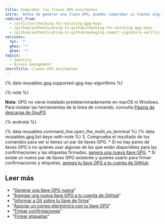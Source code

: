 ```yaml
---
title: Comprobar las llaves GPG existentes
intro: 'Antes de generar una llave GPG, puedes comprobar si tienes alguna clave GPG existente.'
redirect_from:
  - /articles/checking-for-existing-gpg-keys
  - /github/authenticating-to-github/checking-for-existing-gpg-keys
  - /github/authenticating-to-github/managing-commit-signature-verification/checking-for-existing-gpg-keys
versions:
  fpt: '*'
  ghes: '*'
  ghae: '*'
topics:
  - Identity
  - Access management
shortTitle: Llaves GPG existentes
---
```


{% data reusables.gpg.supported-gpg-key-algorithms %}

{% note %}

**Nota:** GPG no viene instalado predeterminadamente en macOS ni Windows. Para instalar las herramientas de la línea de comando, consulta [Página de descarga de GnuPG](https://www.gnupg.org/download/).

{% endnote %}

{% data reusables.command_line.open_the_multi_os_terminal %}
{% data reusables.gpg.list-keys-with-note %}
3. Comprueba el resultado de los comandos para ver si tienes un par de llaves GPG.
    * Si no hay pares de llaves GPG o no quieres usar algunas de las que están disponibles para las confirmaciones y las etiquetas firmadas, [genera una nueva llave GPG](/articles/generating-a-new-gpg-key).
    * Si existe un nuevo par de llaves GPG existente y quieres usarlo para firmar confirmaciones y etiquetas, [agrega tu llave GPG a tu cuenta de GitHub](/articles/adding-a-new-gpg-key-to-your-github-account).

## Leer más

* "[Generar una llave GPG nueva](/articles/generating-a-new-gpg-key)"
* "[Agregar una nueva llave GPG a tu cuenta de GitHub](/articles/adding-a-new-gpg-key-to-your-github-account)"
* "[Informar a Git sobre tu llave de firma](/articles/telling-git-about-your-signing-key)"
* "[Asociar un correo electrónico con tu llave GPG](/articles/associating-an-email-with-your-gpg-key)"
* "[Firmar confirmaciones](/articles/signing-commits)"
* "[Firmar etiquetas](/articles/signing-tags)"
